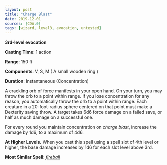 ```yaml
---
layout: post
title: "Charge Blast"
date: 2019-12-01
sources: [CDA.0]
tags: [wizard, level3, evocation, untested]
---
```


**3rd-level evocation**

**Casting Time**: 1 action

**Range**: 150 ft

**Components**:  V, S, M ( A small wooden ring )

**Duration**: Instantaneous (Concentration)

A crackling orb of force manifests in your open hand. On your turn, you may throw the orb to a point within range. If you lose concentration for any reason, you automatically throw the orb to a point within range. Each creature in a 20-foot-radius sphere centered on that point must make a Dexterity saving throw. A target takes 6d6 force damage on a failed save, or half as much damage on a successful one.

For every round you maintain concentration on *charge blast*, increase the damage by 1d6, to a maximum of 4d6.

**At Higher Levels.** When you cast this spell using a spell slot of 4th level or higher, the base damage increases by 1d6 for each slot level above 3rd.


**Most Similar Spell**: [*fireball*](https://thebombzen.com/grimoire/spells/fireball)